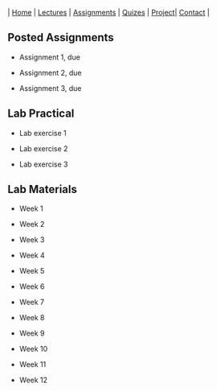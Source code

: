 | [Home](index.md) | [Lectures](lectures.md) | [Assignments](assignments.md) | [Quizes](quizes.md) | [Project](project.md)| [Contact](contact.md) |

## Posted Assignments

- Assignment 1, due 

- Assignment 2, due 

- Assignment 3, due 


## Lab Practical

- Lab exercise 1 

- Lab exercise 2 

- Lab exercise 3


## Lab Materials

- Week 1

- Week 2

- Week 3

- Week 4

- Week 5

- Week 6

- Week 7

- Week 8

- Week 9

- Week 10

- Week 11

- Week 12
